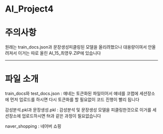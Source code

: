 # AI_Project4


# 주의사항
원래는 train_docs.json과 문장생성피클링된 모델을 올리려했으나 대용량이여서 안올려져서 이거는 따로 올린 AI_15_최영우.ZIP에 있습니다

---
# 파일 소개
train_docs와 test_docs.json  : 얘네는 토큰화된 파일이어서 얘네를 코랩에 세션장소에 먼저 업로드를 하시면 다시 토큰화를 할 필요없이  코드 진행이 빨리 됩니다

감성분석.pkl과 문장생성.pkl : 감성분석 및 문장생성 모델을 피클링한것으로 이거를 세션장소에 업로드하시면 fit과 같은 과정이 필요없습니다

naver_shopping : 네어버 쇼핑 
